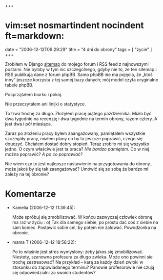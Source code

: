 +++
# vim:set nosmartindent nocindent ft=markdown:
date = "2006-12-12T09:29:29"
title = "4 dni do obrony"
tags = [ "życie" ]
+++

Zrobiłem w Django
[sitemap](https://www.google.com/webmasters/tools/docs/en/protocol.html) do
mojego forum i RSS feed z najnowszymi postami. Nie byłoby w tym nic
szczególnego, gdyby nie to, że ten sitemap i RSS publikują dane z forum phpBB.
Samo phpBB nie ma pojęcia, że „ktoś inny” jeszcze korzysta z tej samej bazy
danych; mój model czyta oryginalne tabele phpBB.

Posprzątałem biurko i pokój.

Nie przeczytałem ani linijki o statystyce.

<!--more-->

To trwa trochę za długo. Złożyłem pracę piątego października. Miało być dwa
tygodnie na recenzję i dwa tygodnie na termin obrony, razem cztery. A jest dwa
i pół miesiąca.

Zaraz po złożeniu pracy byłem zaangażowany, pamiętałem wszystkie szczegóły
pracy, miałem plany co by tu jeszcze poprawić, czego się douczyć. Chciałem
dostać dobry stopień. Teraz zrobiło mi się wszystko jedno. O czym właściwie
jest ta praca? _Nie bardzo pamiętam._ Co w niej można poprawić? _A po co
poprawiać?_

Nie wiem czy to jest najlepsze nastawienie na przygotowania do obrony... może
jakoś by się tak zaangażować? Umówić się ze sobą że bardzo mi zależy na tej
obronie?

# Komentarze

* Kamelia (2006-12-12 11:39:45): <p>Może spróbuj się zmobilizować. W końcu
  zazwyczaj człowiek obronę ma raz w życiu : o) Tak dla samego siebie, po prostu
  dać coś z siebie na sam koniec. Postawić sobie cel, by potem nie żałować.
  Powodzonka na obronie.</p>
* mama T (2006-12-12 18:58:22): <p>Po to właśnie jest stres wymyslony: żeby
  jakos się zmobilizować. Niestety, szanowna profesura za długo zwleka. Może ono
  powinni sie trochę zestresować? Na przykład &#8211; karą za każdy dzień zwłoki
  w stosunku do zapowiadanego terminu? Panowie profesorowie nie czują się
  odpowiedzialni za swoich studentów?</p>
